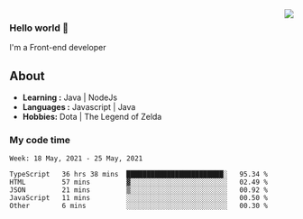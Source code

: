 <img align='right' src="https://github-readme-stats.vercel.app/api?username=jumodada&show_icons=true&theme=vue">

### Hello world 👋

I'm a Front-end developer 
    
## About
-  **Learning :** Java | NodeJs
-  **Languages :** Javascript | Java
-  **Hobbies:** Dota | The Legend of Zelda

### My code time

<!--START_SECTION:waka-->
```text
Week: 18 May, 2021 - 25 May, 2021

TypeScript   36 hrs 38 mins  ████████████████████████░   95.34 % 
HTML         57 mins         ▓░░░░░░░░░░░░░░░░░░░░░░░░   02.49 % 
JSON         21 mins         ▒░░░░░░░░░░░░░░░░░░░░░░░░   00.92 % 
JavaScript   11 mins         ░░░░░░░░░░░░░░░░░░░░░░░░░   00.50 % 
Other        6 mins          ░░░░░░░░░░░░░░░░░░░░░░░░░   00.30 % 
```
<!--END_SECTION:waka-->
